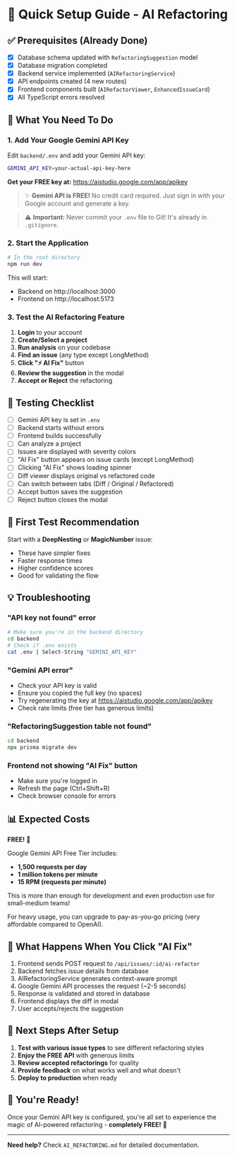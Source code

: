 # 🚀 Quick Setup Guide - AI Refactoring

## ✅ Prerequisites (Already Done)

- [x] Database schema updated with `RefactoringSuggestion` model
- [x] Database migration completed
- [x] Backend service implemented (`AIRefactoringService`)
- [x] API endpoints created (4 new routes)
- [x] Frontend components built (`AIRefactorViewer`, `EnhancedIssueCard`)
- [x] All TypeScript errors resolved

## 🔑 What You Need To Do

### 1. Add Your Google Gemini API Key

Edit `backend/.env` and add your Gemini API key:

```bash
GEMINI_API_KEY=your-actual-api-key-here
```

**Get your FREE key at:** https://aistudio.google.com/app/apikey

> ✨ **Gemini API is FREE!** No credit card required. Just sign in with your Google account and generate a key.

> ⚠️ **Important:** Never commit your `.env` file to Git! It's already in `.gitignore`.

### 2. Start the Application

```powershell
# In the root directory
npm run dev
```

This will start:
- Backend on http://localhost:3000
- Frontend on http://localhost:5173

### 3. Test the AI Refactoring Feature

1. **Login** to your account
2. **Create/Select a project**
3. **Run analysis** on your codebase
4. **Find an issue** (any type except LongMethod)
5. **Click "⚡ AI Fix"** button
6. **Review the suggestion** in the modal
7. **Accept or Reject** the refactoring

## 🧪 Testing Checklist

- [ ] Gemini API key is set in `.env`
- [ ] Backend starts without errors
- [ ] Frontend builds successfully
- [ ] Can analyze a project
- [ ] Issues are displayed with severity colors
- [ ] "AI Fix" button appears on issue cards (except LongMethod)
- [ ] Clicking "AI Fix" shows loading spinner
- [ ] Diff viewer displays original vs refactored code
- [ ] Can switch between tabs (Diff / Original / Refactored)
- [ ] Accept button saves the suggestion
- [ ] Reject button closes the modal

## 🎯 First Test Recommendation

Start with a **DeepNesting** or **MagicNumber** issue:
- These have simpler fixes
- Faster response times
- Higher confidence scores
- Good for validating the flow

## 💡 Troubleshooting

### "API key not found" error
```bash
# Make sure you're in the backend directory
cd backend
# Check if .env exists
cat .env | Select-String "GEMINI_API_KEY"
```

### "Gemini API error"
- Check your API key is valid
- Ensure you copied the full key (no spaces)
- Try regenerating the key at https://aistudio.google.com/app/apikey
- Check rate limits (free tier has generous limits)

### "RefactoringSuggestion table not found"
```bash
cd backend
npx prisma migrate dev
```

### Frontend not showing "AI Fix" button
- Make sure you're logged in
- Refresh the page (Ctrl+Shift+R)
- Check browser console for errors

## 📊 Expected Costs

**FREE!** 🎉

Google Gemini API Free Tier includes:
- **1,500 requests per day**
- **1 million tokens per minute**
- **15 RPM (requests per minute)**

This is more than enough for development and even production use for small-medium teams!

For heavy usage, you can upgrade to pay-as-you-go pricing (very affordable compared to OpenAI).

## 🔄 What Happens When You Click "AI Fix"

1. Frontend sends POST request to `/api/issues/:id/ai-refactor`
2. Backend fetches issue details from database
3. AIRefactoringService generates context-aware prompt
4. Google Gemini API processes the request (~2-5 seconds)
5. Response is validated and stored in database
6. Frontend displays the diff in modal
7. User accepts/rejects the suggestion

## 📝 Next Steps After Setup

1. **Test with various issue types** to see different refactoring styles
2. **Enjoy the FREE API** with generous limits
3. **Review accepted refactorings** for quality
4. **Provide feedback** on what works well and what doesn't
5. **Deploy to production** when ready

## 🎉 You're Ready!

Once your Gemini API key is configured, you're all set to experience the magic of AI-powered refactoring - **completely FREE!** 🚀

---

**Need help?** Check `AI_REFACTORING.md` for detailed documentation.

